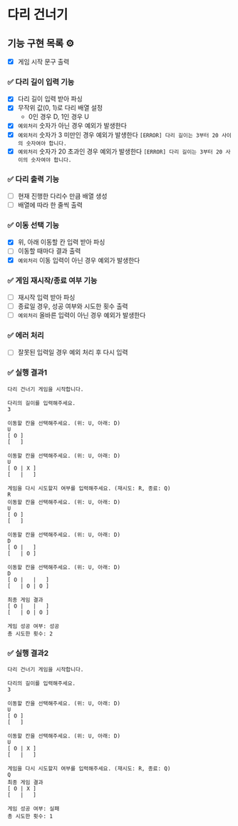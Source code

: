 # 다리 건너기

## 기능 구현 목록 ⚙️

- [x] 게임 시작 문구 출력

### ✅ 다리 길이 입력 기능
- [x] 다리 길이 입력 받아 파싱
- [x] 무작위 값(0, 1)로 다리 배열 설정
    - 0인 경우 D, 1인 경우 U
- [x] `예외처리` 숫자가 아닌 경우 예외가 발생한다
- [x] `예외처리` 숫자가 3 미만인 경우 예외가 발생한다 `[ERROR] 다리 길이는 3부터 20 사이의 숫자여야 합니다.`
- [x] `예외처리` 숫자가 20 초과인 경우 예외가 발생한다 `[ERROR] 다리 길이는 3부터 20 사이의 숫자여야 합니다.`

### ✅ 다리 출력 기능
- [ ] 현재 진행한 다리수 만큼 배열 생성 
- [ ] 배열에 따라 한 줄씩 출력 

### ✅ 이동 선택 기능
- [x] 위, 아래 이동할 칸 입력 받아 파싱
- [ ] 이동할 때마다 결과 출력
- [x] `예외처리` 이동 입력이 아닌 경우 예외가 발생한다

### ✅ 게임 재시작/종료 여부 기능
- [ ] 재시작 입력 받아 파싱
- [ ] 종료일 경우, 성공 여부와 시도한 횟수 출력
- [ ] `예외처리` 올바른 입력이 아닌 경우 예외가 발생한다

### ✅ 에러 처리
- [ ] 잘못된 입력일 경우 예외 처리 후 다시 입력

### ✅ 실행 결과1
```
다리 건너기 게임을 시작합니다.

다리의 길이를 입력해주세요.
3

이동할 칸을 선택해주세요. (위: U, 아래: D)
U
[ O ]
[   ]

이동할 칸을 선택해주세요. (위: U, 아래: D)
U
[ O | X ]
[   |   ]

게임을 다시 시도할지 여부를 입력해주세요. (재시도: R, 종료: Q)
R
이동할 칸을 선택해주세요. (위: U, 아래: D)
U
[ O ]
[   ]

이동할 칸을 선택해주세요. (위: U, 아래: D)
D
[ O |   ]
[   | O ]

이동할 칸을 선택해주세요. (위: U, 아래: D)
D
[ O |   |   ]
[   | O | O ]

최종 게임 결과
[ O |   |   ]
[   | O | O ]

게임 성공 여부: 성공
총 시도한 횟수: 2
```

### ✅ 실행 결과2
```
다리 건너기 게임을 시작합니다.

다리의 길이를 입력해주세요.
3

이동할 칸을 선택해주세요. (위: U, 아래: D)
U
[ O ]
[   ]

이동할 칸을 선택해주세요. (위: U, 아래: D)
U
[ O | X ]
[   |   ]

게임을 다시 시도할지 여부를 입력해주세요. (재시도: R, 종료: Q)
Q
최종 게임 결과
[ O | X ]
[   |   ]

게임 성공 여부: 실패
총 시도한 횟수: 1
```